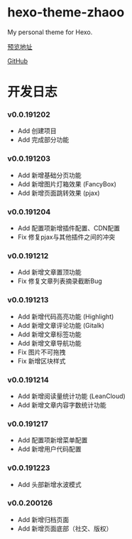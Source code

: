 # hexo-theme-zhaoo

 My personal theme for Hexo.

[预览地址](https://www.izhaoo.com)

[GitHub](https://github.com/izhaoo/hexo-theme-zhaoo)

# 开发日志

### v0.0.191202

* Add 创建项目
* Add 完成部分功能

### v0.0.191203

* Add 新增基础分页功能
* Add 新增图片灯箱效果 (FancyBox)
* Add 新增页面跳转效果 (pjax)

### v0.0.191204

* Add 配置项新增插件配置、CDN配置
* Fix 修复pjax与其他插件之间的冲突

### v0.0.191212

* Add 新增文章置顶功能
* Fix 修复文章列表摘录截断Bug

### v0.0.191213

* Add 新增代码高亮功能 (Highlight)
* Add 新增文章评论功能 (Gitalk)
* Add 新增文章标签功能
* Add 新增文章导航功能
* Fix 图片不可拖拽
* Fix 新增区块样式

### v0.0.191214

* Add 新增阅读量统计功能 (LeanCloud)
* Add 新增文章内容字数统计功能

### v0.0.191217

* Add 配置项新增菜单配置
* Add 新增用户代码配置

### v0.0.191223

* Add 头部新增水波模式

### v0.0.200126

* Add 新增归档页面
* Add 新增页面底部（社交、版权）